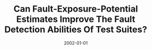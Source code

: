 ---
title: "Can Fault-Exposure-Potential Estimates Improve The Fault Detection Abilities Of Test Suites?"
date: 2002-01-01
venue: ""
paperurl: https://doi.org/10.1002/stvr.257
authors: "Wei Chen, Roland H Untch, Gregg Rothermel, Sebastian G Elbaum and Jeffery von Ronne"
awards: ""
---